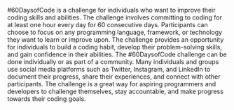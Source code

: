#60DaysofCode is a challenge for individuals who want to improve their coding skills and abilities.
The challenge involves committing to coding for at least one hour every day for 60 consecutive days.
Participants can choose to focus on any programming language, framework, or technology they want to learn or improve upon.
The challenge provides an opportunity for individuals to build a coding habit, develop their problem-solving skills, and gain confidence in their abilities.
The #60DaysofCode challenge can be done individually or as part of a community. 
Many individuals and groups use social media platforms such as Twitter, Instagram, and LinkedIn to document their progress, share their experiences, and connect with other participants.
The challenge is a great way for aspiring programmers and developers to challenge themselves, stay accountable, and make progress towards their coding goals.
